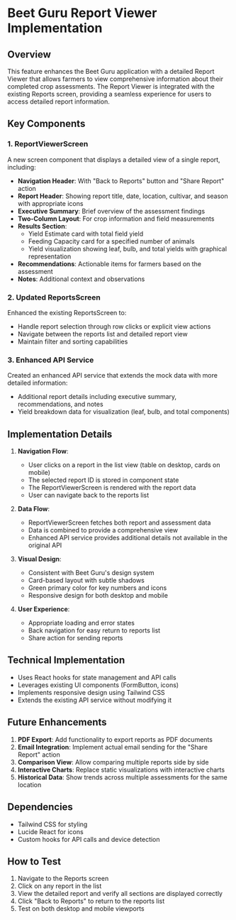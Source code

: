 # Beet Guru Report Viewer Implementation

## Overview

This feature enhances the Beet Guru application with a detailed Report Viewer that allows farmers to view comprehensive information about their completed crop assessments. The Report Viewer is integrated with the existing Reports screen, providing a seamless experience for users to access detailed report information.

## Key Components

### 1. ReportViewerScreen

A new screen component that displays a detailed view of a single report, including:

- **Navigation Header**: With "Back to Reports" button and "Share Report" action
- **Report Header**: Showing report title, date, location, cultivar, and season with appropriate icons
- **Executive Summary**: Brief overview of the assessment findings
- **Two-Column Layout**: For crop information and field measurements
- **Results Section**:
  - Yield Estimate card with total field yield
  - Feeding Capacity card for a specified number of animals
  - Yield visualization showing leaf, bulb, and total yields with graphical representation
- **Recommendations**: Actionable items for farmers based on the assessment
- **Notes**: Additional context and observations

### 2. Updated ReportsScreen

Enhanced the existing ReportsScreen to:

- Handle report selection through row clicks or explicit view actions
- Navigate between the reports list and detailed report view
- Maintain filter and sorting capabilities

### 3. Enhanced API Service

Created an enhanced API service that extends the mock data with more detailed information:

- Additional report details including executive summary, recommendations, and notes
- Yield breakdown data for visualization (leaf, bulb, and total components)

## Implementation Details

1. **Navigation Flow**:
   - User clicks on a report in the list view (table on desktop, cards on mobile)
   - The selected report ID is stored in component state
   - The ReportViewerScreen is rendered with the report data
   - User can navigate back to the reports list

2. **Data Flow**:
   - ReportViewerScreen fetches both report and assessment data
   - Data is combined to provide a comprehensive view
   - Enhanced API service provides additional details not available in the original API

3. **Visual Design**:
   - Consistent with Beet Guru's design system
   - Card-based layout with subtle shadows
   - Green primary color for key numbers and icons
   - Responsive design for both desktop and mobile

4. **User Experience**:
   - Appropriate loading and error states
   - Back navigation for easy return to reports list
   - Share action for sending reports

## Technical Implementation

- Uses React hooks for state management and API calls
- Leverages existing UI components (FormButton, icons)
- Implements responsive design using Tailwind CSS
- Extends the existing API service without modifying it

## Future Enhancements

1. **PDF Export**: Add functionality to export reports as PDF documents
2. **Email Integration**: Implement actual email sending for the "Share Report" action
3. **Comparison View**: Allow comparing multiple reports side by side
4. **Interactive Charts**: Replace static visualizations with interactive charts
5. **Historical Data**: Show trends across multiple assessments for the same location

## Dependencies

- Tailwind CSS for styling
- Lucide React for icons
- Custom hooks for API calls and device detection

## How to Test

1. Navigate to the Reports screen
2. Click on any report in the list
3. View the detailed report and verify all sections are displayed correctly
4. Click "Back to Reports" to return to the reports list
5. Test on both desktop and mobile viewports